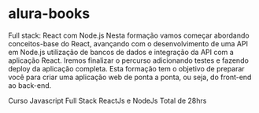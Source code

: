 # alura-books

Full stack: React com Node.js
Nesta formação vamos começar abordando conceitos-base do React, avançando com o desenvolvimento de uma API em Node.js utilização de bancos de dados e integração da API com a aplicação React. Iremos finalizar o percurso adicionando testes e fazendo deploy da aplicação completa. Esta formação tem o objetivo de preparar você para criar uma aplicação web de ponta a ponta, ou seja, do front-end ao back-end.


Curso Javascript Full Stack ReactJs e NodeJs
Total de 28hrs
